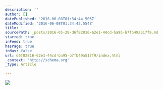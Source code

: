 ```yaml
---
description: ''
author: []
datePublished: '2016-06-08T01:34:44.503Z'
dateModified: '2016-06-08T01:34:43.554Z'
title: ''
sourcePath: _posts/2016-05-28-d6f82816-62e1-44cd-ba95-b7fb49a517f9.md
starred: true
inFeed: true
hasPage: true
inNav: false
url: d6f82816-62e1-44cd-ba95-b7fb49a517f9/index.html
_context: 'http://schema.org'
_type: Article

---
```

![](https://the-grid-user-content.s3-us-west-2.amazonaws.com/025a49dc-8c67-4ca9-b833-c3ad5b2a289c.png)